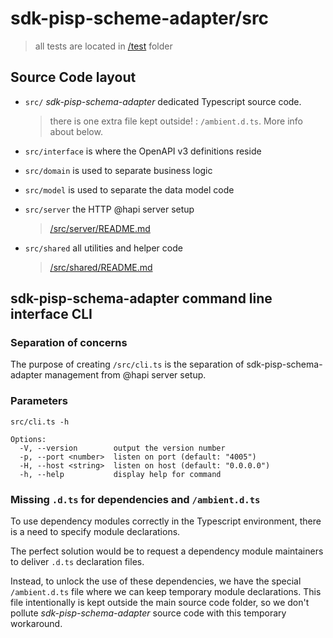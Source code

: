 # sdk-pisp-scheme-adapter/src #
> all tests are located in [/test](../test/README.md) folder

## Source Code layout ##

- `src/` _sdk-pisp-schema-adapter_ dedicated Typescript source code.
  > there is one extra file kept outside! : `/ambient.d.ts`. More info about below.

- `src/interface` is where the OpenAPI v3 definitions reside
- `src/domain` is used to separate business logic
- `src/model` is used to separate the data model code
- `src/server` the HTTP @hapi server setup 
  > [/src/server/README.md](server/README.md)
- `src/shared` all utilities and helper code 
  > [/src/shared/README.md](shared/README.md)

## sdk-pisp-schema-adapter command line interface CLI

### Separation of concerns
The purpose of creating `/src/cli.ts` is the separation of sdk-pisp-schema-adapter management from @hapi server setup. 


### Parameters
```text
src/cli.ts -h

Options:
  -V, --version        output the version number
  -p, --port <number>  listen on port (default: "4005")
  -H, --host <string>  listen on host (default: "0.0.0.0")
  -h, --help           display help for command
```


### Missing `.d.ts` for dependencies and `/ambient.d.ts` ###

To use dependency modules correctly in the Typescript environment, 
there is a need to specify module declarations. 

The perfect solution would be to request a dependency module maintainers to deliver `.d.ts` declaration files. 

Instead, to unlock the use of these dependencies, we have the special `/ambient.d.ts` file where we can keep temporary module declarations. This file intentionally is kept outside the main source code folder, so we don't pollute _sdk-pisp-schema-adapter_ source code with this temporary workaround.